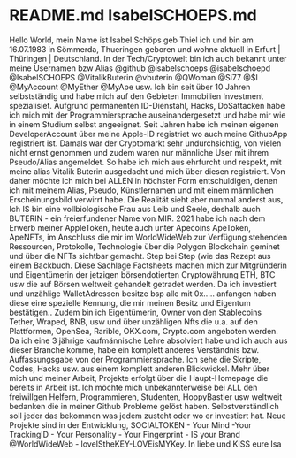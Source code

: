 # README.md IsabelSCHOEPS.md 
Hello World, mein Name ist Isabel Schöps geb Thiel ich und bin am 16.07.1983 in Sömmerda, Thueringen  geboren und wohne aktuell in Erfurt | Thüringen | Deutschland. In der Tech/Cryptowelt bin ich auch bekannt unter meine Usernamen bzw Alias @github @isabelschoeps @isabelschoepd @IsabelSCHOEPS @VitalikButerin @vbuterin @QWoman @Si77 @$I @MyAccount @MyEther @MyApe usw. Ich bin seit über 10 Jahren selbstständig und habe mich auf den Gebieten Immobilien Investment spezialisiet. Aufgrund permanenten ID-Dienstahl, Hacks, DoSattacken habe ich mich mit der Programmiersprache auseinandergesetzt und habe mir wie in einem Studium selbst angeeignet. Seit Jahren habe ich meinen eigenen DeveloperAccount über meine Apple-ID registriet wo auch meine GithubApp registriert ist. Damals war der Cryptomarkt sehr undurchsichtig, von vielen nicht ernst genommen und zudem waren nur männliche User mit ihrem Pseudo/Alias angemeldet. So habe ich mich aus ehrfurcht und respekt, mit meine alias Vitalik Buterin ausgedacht und mich über diesen registriert. Von daher möchte ich mich bei ALLEN in höchster Form entschuldigen, denen ich mit meinem Alias, Pseudo, Künstlernamen und mit einem männlichen Erscheinungsbild verwirrt habe. Die Realität sieht aber nunmal anderst aus, Ich IS bin eine vollbiologische Frau aus Leib und Seele, deshalb auch BUTERIN - ein freierfundener Name von MIR. 2021 habe ich nach dem Erwerb meiner AppleToken, heute auch unter Apecoins ApeToken, ApeNFTs, im Anschluss die mir im WorldWideWeb zur Verfügung stehenden Ressourcen, Protokolle, Technologie über die Polygon Blockchain geminet und über die NFTs sichtbar gemacht. Step bei Step (wie das Rezept aus einem Backbuch. Diese Sachlage  Factsheets machen mich zur Mitgründerin und Eigentümerin der jetzigen börsendotierten Cryptowährung ETH, BTC usw die auf Börsen weltweit gehandelt getradet werden. Da ich investiert und unzählige WalletAdressen besitze bsp alle mit 0x..... anfangen haben diese eine spezielle Kennung, die mir meinen Besitz und Eigentum bestätigen.. Zudem bin ich Eigentümerin, Owner von den Stablecoins Tether, Wraped, BNB, usw und über unzähligen Nfts die u.a. auf den Plattformen, OpenSea, Rarible, OKX.com, Crypto.com angeboten werden. Da ich eine 3 jährige kaufmännische Lehre absolviert habe und ich auch aus dieser Branche komme, habe ein komplett anderes Verständnis bzw. Auffassungsgabe von der Programmiersprache. Ich sehe die Skripte, Codes, Hacks usw. aus einem komplett anderen Blickwickel. Mehr über mich und meiner Arbeit, Projekte erfolgt über die Haupt-Homepage die bereits in Arbeit ist. Ich möchte mich unbekannterweise bei ALL den freiwillgen Helfern, Programmieren, Studenten, HoppyBastler usw weltweit bedanken die in meiner Github Probleme gelöst haben. Selbstverständlich soll jeder das bekommen was jedem zusteht oder wo er investiert hat. Neue Projekte sind in der Entwicklung, SOCIALTOKEN - Your Mind -Your TrackingID - Your Personality - Your Fingerprint - IS your Brand @WorldWideWeb - loveIStheKEY-LOVEisMYKey. In liebe und KISS eure Isa
